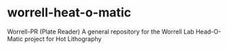 # worrell-heat-o-matic
Worrell-PR (Plate Reader) A general repository for the Worrell Lab Head-O-Matic project for Hot Lithography
